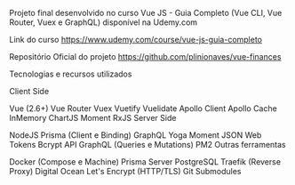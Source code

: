 Projeto final desenvolvido no curso Vue JS - Guia Completo (Vue CLI, Vue Router, Vuex e GraphQL) disponível na Udemy.com

Link do curso
https://www.udemy.com/course/vue-js-guia-completo

Repositório Oficial do projeto
https://github.com/plinionaves/vue-finances


Tecnologias e recursos utilizados

Client Side

Vue (2.6+)
Vue Router
Vuex
Vuetify
Vuelidate
Apollo Client
Apollo Cache InMemory
ChartJS
Moment
RxJS
Server Side

NodeJS
Prisma (Client e Binding)
GraphQL Yoga
Moment
JSON Web Tokens
Bcrypt
API GraphQL (Queries e Mutations)
PM2
Outras ferramentas

Docker (Compose e Machine)
Prisma Server
PostgreSQL
Traefik (Reverse Proxy)
Digital Ocean
Let's Encrypt (HTTP/TLS)
Git Submodules